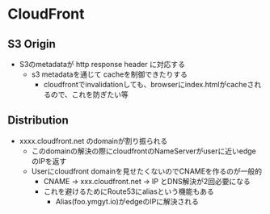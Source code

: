 # CloudFront

## S3 Origin

* S3のmetadataが http response header に対応する
  * s3 metadataを通じて cacheを制御できたりする
    * cloudfrontでinvalidationしても、browserにindex.htmlがcacheされるので、これを防ぎたい等


## Distribution

* xxxx.cloudfront.net のdomainが割り振られる
  * このdomainの解決の際にcloudfrontのNameServerがuserに近いedgeのIPを返す
  * Userにcloudfront domainを見せたくないのでCNAMEを作るのが一般的
    * CNAME -> xxx.cloudfront.net -> IP とDNS解決が2回必要になる
    * これを避けるためにRoute53にaliasという機能もある
      * Alias(foo.ymgyt.io)がedgeのIPに解決される 
